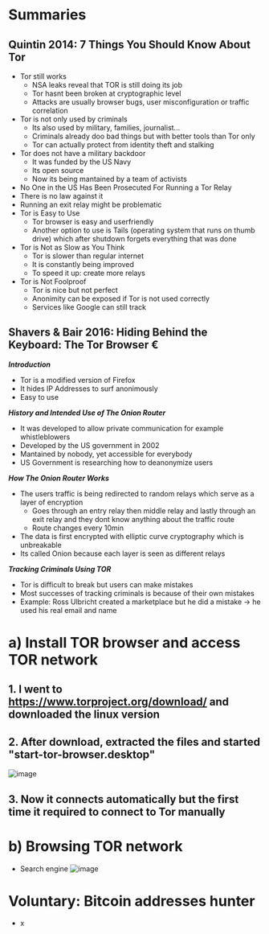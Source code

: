 # Summaries
## Quintin 2014: 7 Things You Should Know About Tor
- Tor still works
  - NSA leaks reveal that TOR is still doing its job
  - Tor hasnt been broken at cryptographic level
  - Attacks are usually browser bugs, user misconfiguration or traffic correlation
- Tor is not only used by criminals
  - Its also used by military, families, journalist...
  - Criminals already doo bad things but with better tools than Tor only
  - Tor can actually protect from identity theft and stalking
- Tor does not have a military backdoor
  - It was funded by the US Navy
  - Its open source
  - Now its being mantained by a team of activists
- No One in the US Has Been Prosecuted For Running a Tor Relay
 - There is no law against it
 - Running an exit relay might be problematic
- Tor is Easy to Use
  - Tor browser is easy and userfriendly
  - Another option to use is Tails (operating system that runs on thumb drive) which after shutdown forgets everything that was done
- Tor is Not as Slow as You Think
  - Tor is slower than regular internet
  - It is constantly being improved
  - To speed it up: create more relays
- Tor is Not Foolproof
  - Tor is nice but not perfect
  - Anonimity can be exposed if Tor is not used correctly
  - Services like Google can still track

## Shavers & Bair 2016: Hiding Behind the Keyboard: The Tor Browser €
***Introduction***
- Tor is a modified version of Firefox
- It hides IP Addresses to surf anonimously
- Easy to use

***History and Intended Use of The Onion Router***
- It was developed to allow private communication for example whistleblowers
- Developed by the US government in 2002
- Mantained by nobody, yet accessible for everybody
- US Government is researching how to deanonymize users

***How The Onion Router Works***
- The users traffic is being redirected to random relays which serve as a layer of encryption
  - Goes through an entry relay then middle relay and lastly through an exit relay and they dont know anything about the traffic route
  - Route changes every 10min
- The data is first encrypted with elliptic curve cryptography which is unbreakable
- Its called Onion because each layer is seen as different relays

***Tracking Criminals Using TOR***
- Tor is difficult to break but users can make mistakes
- Most successes of tracking criminals is because of their own mistakes
- Example: Ross Ulbricht created a marketplace but he did a mistake -> he used his real email and name

# a) Install TOR browser and access TOR network
## 1. I went to https://www.torproject.org/download/ and downloaded the linux version
## 2. After download, extracted the files and started "start-tor-browser.desktop"
![image](https://github.com/user-attachments/assets/78156da2-5c5f-4bae-8f96-d9b98c2f7a2a)

## 3. Now it connects automatically but the first time it required to connect to Tor manually

# b) Browsing TOR network
- Search engine
  ![image](https://github.com/user-attachments/assets/7e59a898-2462-4824-9fd0-03f3eb346257)


# Voluntary: Bitcoin addresses hunter
- x
